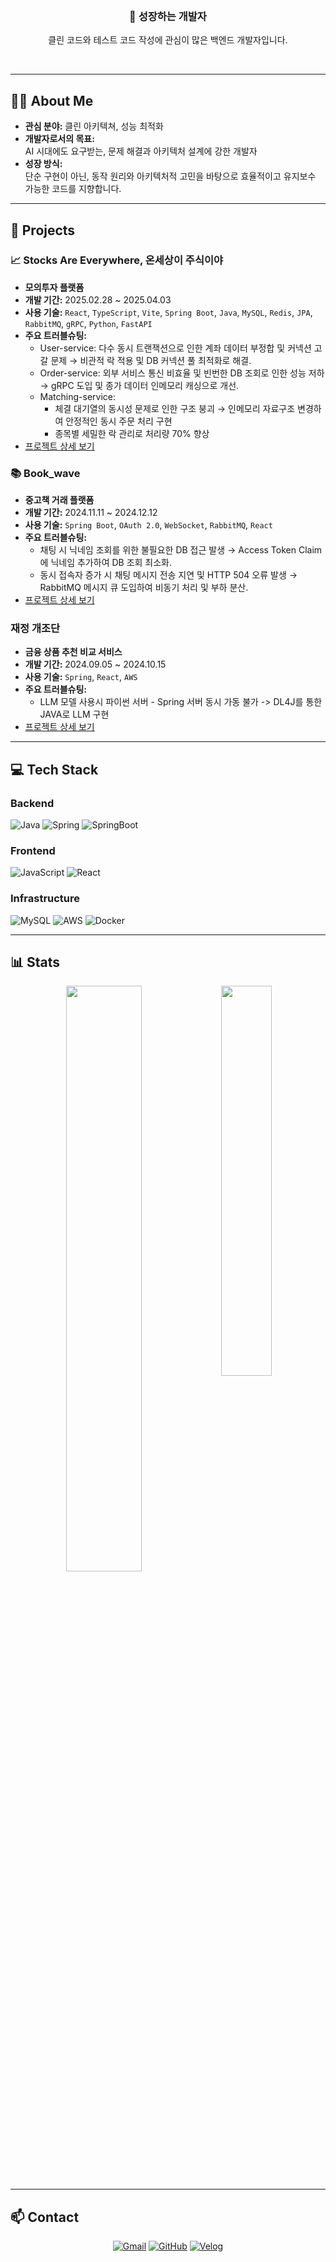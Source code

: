 
</div>

<br/>

<div align="center">

### 🌱 성장하는 개발자  
클린 코드와 테스트 코드 작성에 관심이 많은 백엔드 개발자입니다.

</div>

<br/>

---

## 🧑‍💻 About Me

- **관심 분야:** 클린 아키텍쳐, 성능 최적화
- **개발자로서의 목표:**  
  AI 시대에도 요구받는, 문제 해결과 아키텍처 설계에 강한 개발자  
- **성장 방식:**  
  단순 구현이 아닌, 동작 원리와 아키텍처적 고민을 바탕으로 효율적이고 유지보수 가능한 코드를 지향합니다.

---

## 🚀 Projects

### 📈 Stocks Are Everywhere, 온세상이 주식이야
- **모의투자 플랫폼**
- **개발 기간:** 2025.02.28 ~ 2025.04.03
- **사용 기술:** `React`, `TypeScript`, `Vite`, `Spring Boot`, `Java`, `MySQL`, `Redis`, `JPA`, `RabbitMQ`, `gRPC`, `Python`, `FastAPI`
- **주요 트러블슈팅:**
    - User-service: 다수 동시 트랜잭션으로 인한 계좌 데이터 부정합 및 커넥션 고갈 문제 → 비관적 락 적용 및 DB 커넥션 풀 최적화로 해결.
    - Order-service: 외부 서비스 통신 비효율 및 빈번한 DB 조회로 인한 성능 저하 → gRPC 도입 및 종가 데이터 인메모리 캐싱으로 개선.
    - Matching-service:
       - 체결 대기열의 동시성 문제로 인한 구조 붕괴 → 인메모리 자료구조 변경하여 안정적인 동시 주문 처리 구현
       - 종목별 세밀한 락 관리로 처리량 70% 향상 
- [프로젝트 상세 보기](https://github.com/platypus3036/onseju)


### 📚 Book_wave
- **중고책 거래 플랫폼**
- **개발 기간:** 2024.11.11 ~ 2024.12.12
- **사용 기술:** `Spring Boot`, `OAuth 2.0`, `WebSocket`, `RabbitMQ`, `React`
- **주요 트러블슈팅:**
    - 채팅 시 닉네임 조회를 위한 불필요한 DB 접근 발생 → Access Token Claim에 닉네임 추가하여 DB 조회 최소화.
    - 동시 접속자 증가 시 채팅 메시지 전송 지연 및 HTTP 504 오류 발생 → RabbitMQ 메시지 큐 도입하여 비동기 처리 및 부하 분산.
- [프로젝트 상세 보기](https://github.com/Book-Wave)


### 재정 개조단
- **금융 상품 추천 비교 서비스**
- **개발 기간:** 2024.09.05 ~ 2024.10.15
- **사용 기술:** `Spring`, `React`, `AWS`
- **주요 트러블슈팅:**  
  - LLM 모델 사용시 파이썬 서버 - Spring 서버 동시 가동 불가 -> DL4J를 통한 JAVA로 LLM 구현 
- [프로젝트 상세 보기](https://github.com/P5-2)

<!-- 추가 프로젝트가 있다면 아래와 같이 계속 추가 -->
<!--
### 프로젝트명
- 한 줄 설명
- 개발 기간: YYYY.MM.DD ~ YYYY.MM.DD
- 사용 기술: `기술1`, `기술2`
- 주요 트러블슈팅: 간단히 요약
- [프로젝트 상세 보기](프로젝트_링크)
-->

---

## 💻 Tech Stack

### Backend
![Java](https://img.shields.io/badge/Java-007396?style=for-the-badge&logo=java&logoColor=white)
![Spring](https://img.shields.io/badge/Spring-6DB33F?style=for-the-badge&logo=spring&logoColor=white)
![SpringBoot](https://img.shields.io/badge/SpringBoot-6DB33F?style=for-the-badge&logo=springboot&logoColor=white)

### Frontend
![JavaScript](https://img.shields.io/badge/JavaScript-F7DF1E?style=for-the-badge&logo=javascript&logoColor=black)
![React](https://img.shields.io/badge/React-61DAFB?style=for-the-badge&logo=react&logoColor=black)

### Infrastructure
![MySQL](https://img.shields.io/badge/MySQL-4479A1?style=for-the-badge&logo=mysql&logoColor=white)
![AWS](https://img.shields.io/badge/AWS-232F3E?style=for-the-badge&logo=amazonaws&logoColor=white)
![Docker](https://img.shields.io/badge/Docker-2496ED?style=for-the-badge&logo=docker&logoColor=white)

---

## 📊 Stats

<div align="center">
  <img src="https://github-readme-stats.vercel.app/api?username=platypus3036&show_icons=true&theme=dark&bg_color=282829&text_color=00ff00&title_color=00ff00&icon_color=00ff00&border_color=00ff00" width="49%" />
  <img src="http://mazassumnida.wtf/api/v2/generate_badge?boj=akakehcn" width="40%" align="top" />
</div>

---

## 📫 Contact

<div align="center">

[![Gmail](https://img.shields.io/badge/Gmail-EA4335?style=for-the-badge&logo=gmail&logoColor=white)](mailto:akakehcn@gmail.com)
[![GitHub](https://img.shields.io/badge/GitHub-181717?style=for-the-badge&logo=github&logoColor=white)](https://github.com/platypus3036)
[![Velog](https://img.shields.io/badge/Velog-20C997?style=for-the-badge&logo=velog&logoColor=white)](https://velog.io/platypus3036)

</div>

